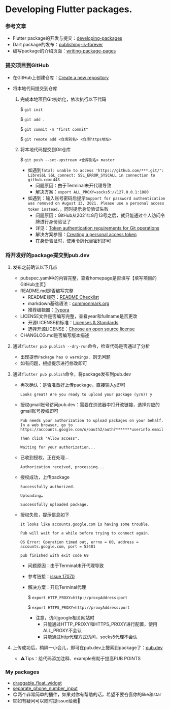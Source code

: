 # Developing Flutter packages.
### 参考文章

* Flutter package的开发与提交：[developing-packages](https://flutter.cn/docs/development/packages-and-plugins/developing-packages)
* Dart package的发布：[publishing-is-forever](https://dart.cn/tools/pub/publishing#publishing-is-forever)
* 编写package的介绍页面：[writing-package-pages](https://dart.cn/guides/libraries/writing-package-pages)



### 提交项目到GitHub

* 在GitHub上创建仓库：[Create a new repository](https://github.com/new)

* 将本地代码提交到仓库

  1. 完成本地项目Git初始化，依次执行以下代码

     $ `git init`

     $ `git add .`

     $ `git commit -m "first commit"`

     $ `git remote add <仓库别名> <仓库https地址>`

  2. 将本地代码提交到Git仓库

     $ `git push --set-upstream <仓库别名> master`

     * 如遇到`fatal: unable to access 'https://github.com/***.git/': LibreSSL SSL_connect: SSL_ERROR_SYSCALL in connection to github.com:443 `
       * 问题原因：由于Terminal未开代理导致
       * 解决方案：`export ALL_PROXY=socks5://127.0.0.1:1080`
     * 如遇到：输入账号密码后提示`Support for password authentication was removed on August 13, 2021. Please use a personal access token instead.`，同时提示身份验证失败
       * 问题原因：GitHub从2021年8月13号之后，就只能通过个人访问令牌进行身份验证了
       * 详见：[Token authentication requirements for Git operations](https://github.blog/2020-12-15-token-authentication-requirements-for-git-operations/)
       * 解决方案参照：[Creating a personal access token](https://docs.github.com/en/github/authenticating-to-github/keeping-your-account-and-data-secure/creating-a-personal-access-token)
       * 在身份验证时，使用令牌代替密码即可



### 将开发好的package提交到pub.dev

1. 发布之前确认以下几点

   * pubspec.yaml中的内容完整，查看homepage是否填写【填写项目的GitHub主页】
   * README.md是否编写完整
     * README规范：[README Checklist](https://github.com/ddbeck/readme-checklist/blob/main/checklist.md)
     * markdown基础语法：[commonmark.org](https://commonmark.org/help/)
     * 推荐编辑器：[Typora](https://typora.io/)
   * LICENSE文件是否编写完整，查看year和fullname是否更改
     * 开源LICENSE和标准：[Licenses & Standards](https://opensource.org/licenses)
     * 选择开源LICENSE：[Choose an open source license](https://choosealicense.com/)
   * CHANGLOG.md是否编写版本描述

2. 通过`flutter pub publish --dry-run`命令，检查代码是否通过了分析

   * 出现提示`Package has 0 warnings. `则无问题
   * 如有问题，根据提示进行修改即可

3. 通过`flutter pub publish`命令，将package发布到pub.dev

   * 再次确认：是否准备好上传package，直接输入y即可

     `Looks great! Are you ready to upload your package (y/n)? y `

   * 授权gmail账号访问pub.dev：需要在浏览器中打开改链接，选择对应的gmail账号授权即可

     `Pub needs your authorization to upload packages on your behalf. In a web browser, go to https://accounts.google.com/o/oauth2/auth?*******userinfo.email `

     `Then click "Allow access".`

     `Waiting for your authorization...`

   * 已收到授权，正在处理…

     `Authorization received, processing...`

   * 授权成功，上传package

     `Successfully authorized.`

     `Uploading…`

     `Successfully uploaded package.`

   * 授权失败，提示信息如下

     `It looks like accounts.google.com is having some trouble. `

     `Pub will wait for a while before trying to connect again. `

     `OS Error: Operation timed out, errno = 60, address = accounts.google.com, port = 53481`

     `pub finished with exit code 69`

     * 问题原因：由于Terminal未开代理导致

     * 参考链接：[issue 17070](https://github.com/flutter/flutter/issues/17070)

     * 解决方案：开启Terminal代理

       $ `export HTTP_PROXY=http://proxyAddress:port`

       $ `export HTTPS_PROXY=http://proxyAddress:port`

       * 注意，访问google相关网站时
         * 只能通过HTTP_PROXY和HTTPS_PROXY进行配置，使用ALL_PROXY不会认
         * 只能通过http代理方式访问，socks5代理不会认

4. 上传成功后，稍隔一小会儿，即可在pub.dev上搜索到package了：[pub.dev](https://pub.dev/)

   * ⚠️Tips：给代码添加注释、example有助于提高PUB POINTS



### My packages

* [draggable_float_widget](https://pub.dev/packages/draggable_float_widget)
* [separate_phone_number_input](https://pub.dev/packages/separate_phone_number_input)
* 😊两个非常简单的插件，如果对你有帮助的话，希望不要吝啬你的like和star
* ⌨️如有疑问可以随时提issue给我🙏

